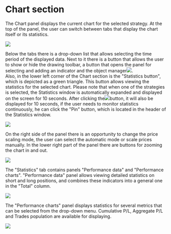 # Chart section

The Chart panel displays the current chart for the selected strategy. At the top of the panel, the user can switch between tabs that display the chart itself or its statistics. 

![](https://lh5.googleusercontent.com/WzZ3a9fARiR-oyDBTe4unuT0gpuafp9evZCwTISiu9m8cpHMGc21W_Qcw6xivKIzDEoH-Oaw6Kv08Yi3jFNXwp3-3nuCh6o2lo95MAJIsGpMUi8HqsP37ofARQmM-TmH3mXVEXRe)

Below the tabs there is a drop-down list that allows selecting the time period of the displayed data. Next to it there is a button that allows the user to show or hide the drawing toolbar, a button that opens the panel for selecting and adding an indicator and the object manager![](https://lh6.googleusercontent.com/yfqTzY3YQQMRvCqB_9xU_uHZjLe6RgObX32ClmhyeXGN2w7-xAqZaGtH8Xbzmf9UjIzjPOuDsttZFKKAFwVNtn26n51rQzOhXXhmitsJythoNq6540Wzhx3hbfTsdufl6ZFKtgmp).  
Also, in the lower left corner of the Chart section is the "Statistics button", which is depicted as a green triangle. This button allows viewing the statistics for the selected chart. Please note that when one of the strategies is selected, the Statistics window is automatically expanded and displayed on the screen for 10 seconds. After clicking the![](https://lh5.googleusercontent.com/7Hipp3a-lQL_4iOqzIPoElGWI-vQkPaV1Es4Iu7mCiBh1LyCkkqfpe8xIrF2q3k9hykl4qJOg1GlTVOAG5gJ03e5PVPJjiOaa7l3kZhvFIl4rMZmnBDsP4cuR2AmHY67qyE7yOu2)button, it will also be displayed for 10 seconds, if the user needs to monitor statistics continuously, he can click the "Pin" button, which is located in the header of the Statistics window.

![](https://lh3.googleusercontent.com/Hd0uYIlxnLXlqMPnFGemkdO1LLZd3y0KyZ0qgvHCYy3eQhMjVe97Kj9lX2EfS3a8eY303fFA95U3sT0Dk-LiB3cQa8fXIhQdlTc-GVxabUL37wd25XM-fsjLilKXSDH2DF_tCXGK)

On the right side of the panel there is an opportunity to change the price scaling mode, the user can select the automatic mode or scale prices manually. In the lower right part of the panel there are buttons for zooming the chart in and out.

![](https://lh4.googleusercontent.com/VB4lXjggO0J4o-j3bszwCn2c_km8KErLJY63tko9RHS-PY64bT9709CR661TVLVIlwLp9wRvE19KWmQVguSffTNRi6NlZYf0SEtUq_gn5mIpZZRYb7uvjqQihsgs8I-HzzCxtY6s)

The "Statistics" tab contains panels "Performance data" and "Performance charts". "Performance data" panel allows viewing detailed statistics on short and long positions, and combines these indicators into a general one in the "Total" column.

![](https://lh5.googleusercontent.com/24isTPyA7zcoRFU-YUqy2mnsJgx6T_utL9Yzgh0BT-4-ccWVefIFwpnxXZJPpBqbd_cQAzV6D4EM9SW6nEiz667ccL7iyDFozv8esWfps8BE-cFYBx_uB-aQYrOELUSmef8roW9H)

The "Performance charts" panel displays statistics for several metrics that can be selected from the drop-down menu. Cumulative P/L, Aggregate P/L and Trades population are available for displaying.

![](https://lh5.googleusercontent.com/G45l3reF0NApjDbae5c9Mfl_yHUsh_kllghl-VfLX-BLGFqINNrJxdZpVPl0bgbvViZxiiSpespuh_fFwuQHFwrz6BS6oJXnWIvu8O_EEHroDhiqCIr423hfGJdneL0dE2zW9Zmv)


